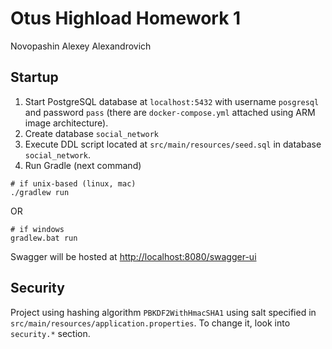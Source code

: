 # Otus Highload Homework 1

Novopashin Alexey Alexandrovich

## Startup

1) Start PostgreSQL database at `localhost:5432` with username `posgresql` and password `pass` (there
   are `docker-compose.yml` attached using ARM image architecture).
2) Create database `social_network`
3) Execute DDL script located at `src/main/resources/seed.sql` in database `social_network`.
4) Run Gradle (next command)

```shell
# if unix-based (linux, mac)
./gradlew run
```

OR

```shell
# if windows
gradlew.bat run
```

Swagger will be hosted at [http://localhost:8080/swagger-ui](http://localhost:8080/swagger-ui)

## Security

Project using hashing algorithm `PBKDF2WithHmacSHA1` using salt specified
in `src/main/resources/application.properties`. To change it, look into `security.*` section.